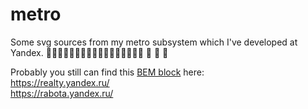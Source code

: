 # metro

Some svg sources from my metro subsystem which I've developed at Yandex.
:bullettrain_side::train::train::train::train::train::train::train::train::train::train::train::train::train::train::train::train:    :runner: :runner: :runner:

Probably you still can find this [BEM block](https://en.bem.info/) here:  
https://realty.yandex.ru/  
https://rabota.yandex.ru/
